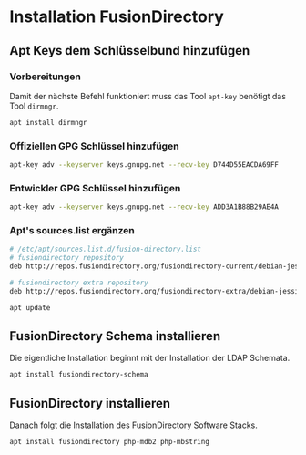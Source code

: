 # Installation FusionDirectory

## Apt Keys dem Schlüsselbund hinzufügen

### Vorbereitungen

Damit der nächste Befehl funktioniert muss das Tool
`apt-key` benötigt das Tool `dirmngr`.

```bash
apt install dirmngr
```

### Offiziellen GPG Schlüssel hinzufügen

```bash
apt-key adv --keyserver keys.gnupg.net --recv-key D744D55EACDA69FF
```

### Entwickler GPG Schlüssel hinzufügen

```bash
apt-key adv --keyserver keys.gnupg.net --recv-key ADD3A1B88B29AE4A
```

### Apt's sources.list ergänzen

```bash
# /etc/apt/sources.list.d/fusion-directory.list
# fusiondirectory repository
deb http://repos.fusiondirectory.org/fusiondirectory-current/debian-jessie jessie main

# fusiondirectory extra repository
deb http://repos.fusiondirectory.org/fusiondirectory-extra/debian-jessie jessie main
```

```bash
apt update
```

## FusionDirectory Schema installieren

Die eigentliche Installation beginnt mit der Installation der LDAP Schemata.

```bash
apt install fusiondirectory-schema
```

## FusionDirectory installieren

Danach folgt die Installation des FusionDirectory Software Stacks.

```bash
apt install fusiondirectory php-mdb2 php-mbstring
```
